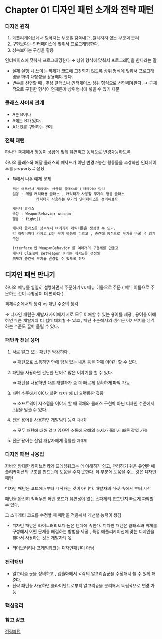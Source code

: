 # Chapter 01 디자인 패턴 소개와 전략 패턴

### 디자인 원칙

1. 애플리케이션에서 달라지는 부분을 찾아내고 ,달라지지 않는 부분과 분리
2. 구현보다는 인터페이스에 맞춰서 프로그래밍한다.
3. 상속보다는 구성을 활용

인터페이스에 맞춰서 프로그래밍한다 → 상위 형식에 맞춰서 프로그래밍을 한다라는 말

- 실제 실행 시 쓰이는 객체가 코드에 고정되지 않도록 상위 형식에 맞춰서 프로그래밍을 하여 다형성을 활용해야 한다.
- 변수를 선언할 때 , 추상 클래스나 인터페이스 상위 형식으로 선언해야한다. → 구체적으로 구현한 형식이 언제든지 상위형식에 넣을 수 있기 때문

### 클래스 사이의 관계

- A는 B이다
- A에는 B가 있다.
- A가 B를 구현하는 관계

### 전략 패턴

하나의 객체에서 행동이 상황에 맞게 유연하고 동적으로 변경가능하도록

하나의 클래스와 해당 클래스의 메서드가 아닌 변경가능한 행동들을 추상화한 인터페이스를 property로 설정

- 책에서 나온 예제 문제

    ```
    액션 어드벤쳐 게임에서 사용할 클래스와 인터페이스 정리 
    설명 : 게임 캐릭터용 클래스 , 캐릭터가 사용할 무기의 행동 클래스
    		   캐릭터가 사용하는 무기의 인터페이스를 정리해보자
    
    캐릭터 클래스
    속성 : WeaponBehavior weapon
    행동 : fight() 
    
    캐릭터 클래스를 상속해서 여러가지 캐릭터들을 생성할 수 있다.
    각 캐릭터마다 가지고 있는 무기 행동이 다르고 , 중간에 동적으로 무기를 바꿀 수 있게 구현
    
    Interface 인 WeaponBehavior 를 여러개의 구현체를 만들고 
    캐릭터 Class에 setWeapon 이라는 메서드를 생성해 
    객체가 중간에 무기를 변경할 수 있도록 하자 
    ```


## 디자인 패턴 만나기

하나의 메뉴를 일일히 설명하면서 주문하기 vs 메뉴 이름으로 주문 ( 메뉴 이름으로 주문하는 것이 주방장이 더 편하다 )

객체수준에서의 생각 vs 패턴 수준의 생각

⇒ 디자인 패턴은 개발자 사이에서 서로 모두 이애할 수 있는 용어를 제공 , 용어를 이해하면 다른 개발자와 더 쉽게 대화할 수 있고 , 패턴 수준에서의 생각은 아키텍처를 생각하는 수준도 끌어 올릴 수 있다.

### 패턴과 전문 용어

1. 서로 알고 있는 패턴은 막강하다 .

   ⇒ 패턴으로 소통하면 안에 담겨 있는 내용 등을 함께 이야기 할 수 있다.

2. 패턴을 사용하면 간단한 단어로 많은 이야기를 할 수 있다.

   ⇒ 패턴을 사용하면 다른 개발자가 좀 더 빠르게 정확하게 파악 가능

3. 패턴 수준에서 이야기하면 `디자인`에 더 오랫동안 집중

   ⇒ 소프트웨어 시스템을 이야기 할 때 객체와 클래스 구현이 아닌 디자인 수준에서 `초점`을 맞출 수 있다.

4. 전문 용어를 사용하면 개발팀의 능력 `극대화`

   ⇒ 모두 패턴에 대해 알고 있으면 소통에 오해의 소지가 줄어서 빠른 작업 가능

5. 전문 용어는 신입 개발자에게 훌륭한 `자극제`

### 디자인 패턴 사용법

자바의 방대한 라이브러리와 프레임워크는 더 이해하기 쉽고, 관리하기 쉬운 유연한 애플리케이션의 구조를 만드는데 도움을 주지 못한다. 이 부분에 도움을 주는 것은 디자인 패턴

디자인 패턴은 코드에서부터 시작하는 것이 아니다. 개발자의 머릿 속에서 부터 시작

패턴을 완전히 익혀두면 어떤 코드가 유연성이 없는 스파게티 코드인지 빠르게 파악할 수 있다.

그 스파게티 코드를 수정할 때 패턴을 적용해서 개선할 능력이 생김

- 디자인 패턴은 라이브러리보다 높은 단계에 속한다. 디자인 패턴은 클래스와 객체를 구성해서 어떤 문제를 해결하는 방법을 제공 , 특정 애플리케이션에 맞는 디자인을 찾아서 사용하는 것은 개발자의 몫

- 라이브러리나 프레임워크는 디자인패턴이 아님

### 전략패턴

- 알고리즘 군을 정의하고 , 캡슐화해서 각각의 알고리즘군을 수정해서 쓸 수 있게 해준다.
- 전략 패턴을 사용하면 클라이언트로부터 알고리즘을 분리해서 독립적으로 변경 가능



### 핵심정리

### 참고 링크

[전략패턴](https://victorydntmd.tistory.com/292)